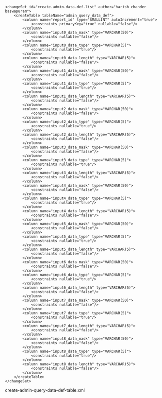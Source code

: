 <?xml version="1.0" encoding="UTF-8"?>
<databaseChangeLog
        xmlns="http://www.liquibase.org/xml/ns/dbchangelog"
        xmlns:xsi="http://www.w3.org/2001/XMLSchema-instance"
        xsi:schemaLocation="http://www.liquibase.org/xml/ns/dbchangelog
                        http://www.liquibase.org/xml/ns/dbchangelog/dbchangelog-3.8.xsd">

    <changeSet id="create-admin-data-def-list" author="harish chander baswapuram">
        <createTable tableName="admin_query_data_def">
            <column name="report_id" type="SMALLINT" autoIncrement="true">
                <constraints primaryKey="true" nullable="false"/>
            </column>
            <column name="input0_data_mask" type="VARCHAR(50)">
                <constraints nullable="false"/>
            </column>
            <column name="input0_data_type" type="VARCHAR(5)">
                <constraints nullable="true"/>
            </column>
            <column name="input0_data_length" type="VARCHAR(5)">
                <constraints nullable="false"/>
            </column>
            <column name="input1_data_mask" type="VARCHAR(50)">
                <constraints nullable="false"/>
            </column>
            <column name="input1_data_type" type="VARCHAR(5)">
                <constraints nullable="true"/>
            </column>
            <column name="input1_data_length" type="VARCHAR(5)">
                <constraints nullable="false"/>
            </column>
            <column name="input2_data_mask" type="VARCHAR(50)">
                <constraints nullable="false"/>
            </column>
            <column name="input2_data_type" type="VARCHAR(5)">
                <constraints nullable="true"/>
            </column>
            <column name="input2_data_length" type="VARCHAR(5)">
                <constraints nullable="false"/>
            </column>
            <column name="input3_data_mask" type="VARCHAR(50)">
                <constraints nullable="false"/>
            </column>
            <column name="input3_data_type" type="VARCHAR(5)">
                <constraints nullable="true"/>
            </column>
            <column name="input3_data_length" type="VARCHAR(5)">
                <constraints nullable="false"/>
            </column>
            <column name="input4_data_mask" type="VARCHAR(50)">
                <constraints nullable="false"/>
            </column>
            <column name="input4_data_type" type="VARCHAR(5)">
                <constraints nullable="true"/>
            </column>
            <column name="input4_data_length" type="VARCHAR(5)">
                <constraints nullable="false"/>
            </column>
            <column name="input5_data_mask" type="VARCHAR(50)">
                <constraints nullable="false"/>
            </column>
            <column name="input5_data_type" type="VARCHAR(5)">
                <constraints nullable="true"/>
            </column>
            <column name="input5_data_length" type="VARCHAR(5)">
                <constraints nullable="false"/>
            </column>
            <column name="input6_data_mask" type="VARCHAR(50)">
                <constraints nullable="false"/>
            </column>
            <column name="input6_data_type" type="VARCHAR(5)">
                <constraints nullable="true"/>
            </column>
            <column name="input6_data_length" type="VARCHAR(5)">
                <constraints nullable="false"/>
            </column>
            <column name="input7_data_mask" type="VARCHAR(50)">
                <constraints nullable="false"/>
            </column>
            <column name="input7_data_type" type="VARCHAR(5)">
                <constraints nullable="true"/>
            </column>
            <column name="input7_data_length" type="VARCHAR(5)">
                <constraints nullable="false"/>
            </column>
            <column name="input8_data_mask" type="VARCHAR(50)">
                <constraints nullable="false"/>
            </column>
            <column name="input8_data_type" type="VARCHAR(5)">
                <constraints nullable="true"/>
            </column>
            <column name="input8_data_length" type="VARCHAR(5)">
                <constraints nullable="false"/>
            </column>
        </createTable>
    </changeSet>
</databaseChangeLog>


create-admin-query-data-def-table.xml
